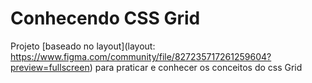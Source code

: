 # Conhecendo CSS Grid
Projeto [baseado no layout](layout: https://www.figma.com/community/file/827235717261259604?preview=fullscreen) para praticar e conhecer os conceitos do css Grid

